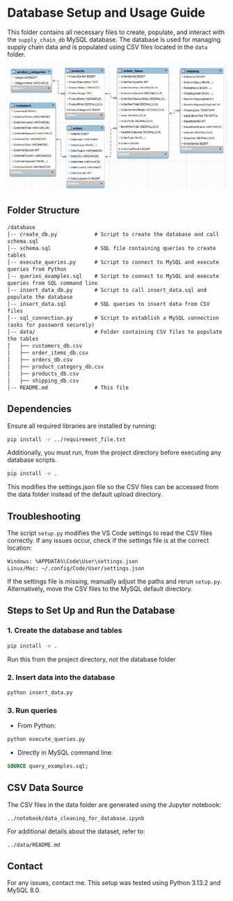 # Database Setup and Usage Guide

This folder contains all necessary files to create, populate, and interact with the `supply_chain_db` MySQL database. The database is used for managing supply chain data and is populated using CSV files located in the `data` folder.

![Database Schema](../images/tables_structure.png)

## Folder Structure

```plaintext
/database
│-- create_db.py            # Script to create the database and call schema.sql
│-- schema.sql              # SQL file containing queries to create tables
│-- execute_queries.py      # Script to connect to MySQL and execute queries from Python
│-- queries_examples.sql    # Script to connect to MySQL and execute queries from SQL command line
│-- insert_data_db.py       # Script to call insert_data.sql and populate the database
│-- insert_data.sql         # SQL queries to insert data from CSV files
│-- sql_connection.py       # Script to establish a MySQL connection (asks for password securely)
│-- data/                   # Folder containing CSV files to populate the tables
│   ├── customers_db.csv
│   ├── order_items_db.csv
│   ├── orders_db.csv
│   ├── product_category_db.csv
│   ├── products_db.csv
│   ├── shipping_db.csv
│-- README.md               # This file
```

## Dependencies

Ensure all required libraries are installed by running:

```bash
pip install -r ../requirement_file.txt
```

Additionally, you must run, from the project directory before executing any database scripts.

```bash
pip install -e .
```

This modifies the settings.json file so the CSV files can be accessed from the data folder instead of the default upload directory.

## Troubleshooting

The script `setup.py` modifies the VS Code settings to read the CSV files correctly. If any issues occur, check if the settings file is at the correct location:

```plaintext
Windows: %APPDATA%\Code\User\settings.json
Linux/Mac: ~/.config/Code/User/settings.json
```

If the settings file is missing, manually adjust the paths and rerun ```setup.py```. Alternatively, move the CSV files to the MySQL default directory.

## Steps to Set Up and Run the Database

### 1. Create the database and tables

```bash
pip install -e .
```

Run this from the project directory, not the database folder

### 2. Insert data into the database

```bash
python insert_data.py
```

### 3. Run queries

- From Python:
  
```bash
python execute_queries.py
```

- Directly in MySQL command line:
  
```sql
SOURCE query_examples.sql;
```

## CSV Data Source

The CSV files in the data folder are generated using the Jupyter notebook:

```plaintext
../notebook/data_cleaning_for_database.ipynb
```

For additional details about the dataset, refer to:

```plaintext
../data/README.md
```

## Contact

For any issues, contact me. This setup was tested using Python 3.13.2 and MySQL 8.0.